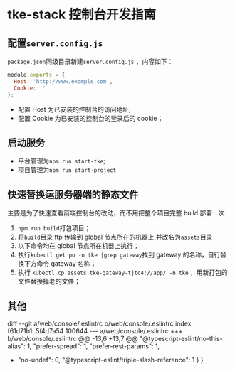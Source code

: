 # tke-stack 控制台开发指南

## 配置`server.config.js`

`package.json`同级目录新建`server.config.js` ，内容如下：

```js
module.exports = {
  Host: 'http://www.example.com',
  Cookie: ''
};
```

- 配置 Host 为已安装的控制台的访问地址;
- 配置 Cookie 为已安装的控制台的登录后的 cookie；

## 启动服务

- 平台管理为`npm run start-tke`;
- 项目管理为`npm run start-project`

## 快速替换运服务器端的静态文件

主要是为了快速查看前端控制台的改动，而不用把整个项目完整 build 部署一次

1. `npm run build`打包项目；
2. 将`build`目录 ftp 传输到 global 节点所在的机器上,并改名为`assets`目录
3. 以下命令均在 global 节点所在机器上执行；
4. 执行`kubectl get po -n tke |grep gateway`找到 gateway 的名称，自行替换下方命令 gateway 名称；
5. 执行 `kubectl cp assets tke-gateway-tjtc4://app/ -n tke` ，用新打包的文件替换掉老的文件；


## 其他
diff --git a/web/console/.eslintrc b/web/console/.eslintrc
index f61d71b1..5f4d7a54 100644
--- a/web/console/.eslintrc
+++ b/web/console/.eslintrc
@@ -13,6 +13,7 @@
     "@typescript-eslint/no-this-alias": 1,
     "prefer-spread": 1,
     "prefer-rest-params": 1,
+    "no-undef": 0,
     "@typescript-eslint/triple-slash-reference": 1
   }
 }

